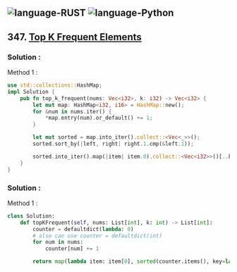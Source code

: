 ![language-RUST](https://img.shields.io/badge/%20-RUST-8d4004?style=for-the-badge&logo=RUST)
![language-Python](https://img.shields.io/badge/%20-Python-ffd43b?style=for-the-badge&logo=PYTHON)
---

## 347. [Top K Frequent Elements](https://leetcode.com/problems/top-k-frequent-elements)

### Solution :

Method 1 :
```rust
use std::collections::HashMap;
impl Solution {
    pub fn top_k_frequent(nums: Vec<i32>, k: i32) -> Vec<i32> {
        let mut map: HashMap<i32, i16> = HashMap::new();
        for &num in nums.iter() {
            *map.entry(num).or_default() += 1;
        }

        let mut sorted = map.into_iter().collect::<Vec<_>>();
        sorted.sort_by(|left, right| right.1.cmp(&left.1));

        sorted.into_iter().map(|item| item.0).collect::<Vec<i32>>()[..k as usize].to_vec()
    }
}
```

### Solution :

Method 1 :
```python
class Solution:
    def topKFrequent(self, nums: List[int], k: int) -> List[int]:
        counter = defaultdict(lambda: 0)
        # also can use counter = defaultdict(int)
        for num in nums:
            counter[num] += 1

        return map(lambda item: item[0], sorted(counter.items(), key=lambda item: item[1], reverse=True)[:k])
```
